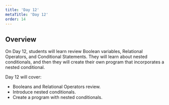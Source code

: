 ```yaml
---
title: 'Day 12'
metaTitle: 'Day 12'
order: 14
---
```


## Overview

On Day 12, students will learn review Boolean variables, Relational Operators, and Conditional Statements. They will learn about nested conditionals, and then they will create their own program that incorporates a nested conditional.

Day 12 will cover:

* Booleans and Relational Operators review.
* Introduce nested conditionals.
* Create a program with nested conditionals.